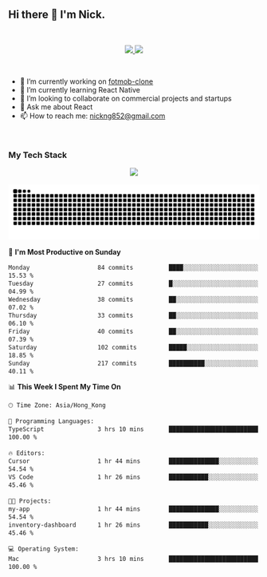 ## Hi there 👋 I'm Nick.

<!--
**nickng852/nickng852** is a ✨ _special_ ✨ repository because its `README.md` (this file) appears on your GitHub profile.

Here are some ideas to get you started:

- 🔭 I’m currently working on ...
- 🌱 I’m currently learning ...
- 👯 I’m looking to collaborate on ...
- 🤔 I’m looking for help with ...
- 💬 Ask me about ...
- 📫 How to reach me: ...
- 😄 Pronouns: ...
- ⚡ Fun fact: ...
-->

<br />

<p align="center">
  <a href="https://shields.io">
    <img src="https://img.shields.io/badge/made_in-hong_kong-blue" />
  </a>

  <a href="https://github.com/antonkomarev/github-profile-views-counter">
    <img src="https://komarev.com/ghpvc/?username=nickng852&label=profile+views&color=brightgreen&abbreviated=true" />
  </a>
</p>

<br />

- 🔭 I’m currently working on [fotmob-clone](https://github.com/nickng852/fotmob-clone)
- 🌱 I’m currently learning React Native
- 👯 I’m looking to collaborate on commercial projects and startups
- 💬 Ask me about React
- 📫 How to reach me: [nickng852@gmail.com](nickng852@gmail.com)

<br />

<h3>My Tech Stack</h3>

<p align="center">
  <a href="https://skillicons.dev">
    <img src="https://skillicons.dev/icons?i=html,css,js,ts,tailwind,sass,emotion,styledcomponents,materialui,bootstrap,react,nextjs,jquery,nodejs,express,prisma,git,github,bitbucket,vite,npm,pnpm,linux,ubuntu,nginx,vercel,firebase,heroku,wordpress,figma,ps,pr" />
  </a>
</p>

<p align="center">
  <a href="https://github.com/Platane/snk">
    <img src="https://raw.githubusercontent.com/nickng852/nickng852/output/github-contribution-grid-snake-dark.svg" />
  </a>
</p>

<!--START_SECTION:waka-->
📅 **I'm Most Productive on Sunday** 

```text
Monday                   84 commits          ████░░░░░░░░░░░░░░░░░░░░░   15.53 % 
Tuesday                  27 commits          █░░░░░░░░░░░░░░░░░░░░░░░░   04.99 % 
Wednesday                38 commits          ██░░░░░░░░░░░░░░░░░░░░░░░   07.02 % 
Thursday                 33 commits          ██░░░░░░░░░░░░░░░░░░░░░░░   06.10 % 
Friday                   40 commits          ██░░░░░░░░░░░░░░░░░░░░░░░   07.39 % 
Saturday                 102 commits         █████░░░░░░░░░░░░░░░░░░░░   18.85 % 
Sunday                   217 commits         ██████████░░░░░░░░░░░░░░░   40.11 % 
```


📊 **This Week I Spent My Time On** 

```text
🕑︎ Time Zone: Asia/Hong_Kong

💬 Programming Languages: 
TypeScript               3 hrs 10 mins       █████████████████████████   100.00 % 

🔥 Editors: 
Cursor                   1 hr 44 mins        ██████████████░░░░░░░░░░░   54.54 % 
VS Code                  1 hr 26 mins        ███████████░░░░░░░░░░░░░░   45.46 % 

🐱‍💻 Projects: 
my-app                   1 hr 44 mins        ██████████████░░░░░░░░░░░   54.54 % 
inventory-dashboard      1 hr 26 mins        ███████████░░░░░░░░░░░░░░   45.46 % 

💻 Operating System: 
Mac                      3 hrs 10 mins       █████████████████████████   100.00 % 
```


<!--END_SECTION:waka-->
